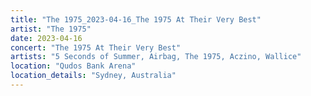 ```yaml
---
title: "The 1975_2023-04-16_The 1975 At Their Very Best"
artist: "The 1975"
date: 2023-04-16
concert: "The 1975 At Their Very Best"
artists: "5 Seconds of Summer, Airbag, The 1975, Aczino, Wallice"
location: "Qudos Bank Arena"
location_details: "Sydney, Australia"
---
```

